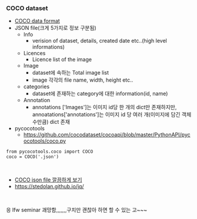 ### COCO dataset
- [COCO data format](https://comlini8-8.tistory.com/67)  
- JSON file(크게 5가지로 정보 구분됨)    
  - Info  
    - verision of dataset, details, created date etc..(high level informations)
  - Licences  
    - Licence list of the image  
  - Image  
    - dataset에 속하는 Total image list  
    - image 각각의 file name, width, height etc..   
  - categories  
    - dataset에 존재하는 category에 대한 information(id, name)
  - Annotation  
    - annotations ['Images']는 이미지 id당 한 개의 dict만 존재하지만,    
      annoatations['annotations']는 이미지 id 당 여러 개(이미지에 담긴 객체 수만큼) dict 존재
- pycocotools
  - https://github.com/cocodataset/cocoapi/blob/master/PythonAPI/pycocotools/coco.py  
```
from pycocotools.coco import COCO
coco = COCO('.json')
```
<br>

- [COCO json file 깔끔하게 보기](https://velog.io/@dkdk6638/Pytorch-COCO-Dataset)  
- https://stedolan.github.io/jq/  
<br>

응 lfw seminar 괘망함,,,,,,,구치만 괜찮아 하면 할 수 있는 고~~~  
